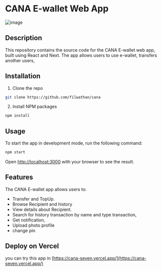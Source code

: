 # CANA E-wallet Web App
![image](https://user-images.githubusercontent.com/100467903/220806824-684109f8-685d-4750-b9a3-f48a6bf72db7.png)



## Description
This repository contains the source code for the CANA E-wallet web app, built using React and Next. The app allows users to use e-wallet, transfers another users,


## Installation

1. Clone the repo

```sh
git clone https://github.com/filwathan/cana
```

2. Install NPM packages

```sh
npm install
```


## Usage

To start the app in development mode, run the following command:
```sh
npm start
```

Open [http://localhost:3000](http://localhost:3000) with your browser to see the result.


## Features
The CANA E-wallet app allows users to:

- Transfer and TopUp.
- Browse Recipient and history 
- View details about Recipient.
- Search for history transaction by name and type transaction,
- Get notification,
- Upload photo profile
- change pin 

## Deploy on Vercel
you can try this app in [https://cana-seven.vercel.app/](https://cana-seven.vercel.app/)

